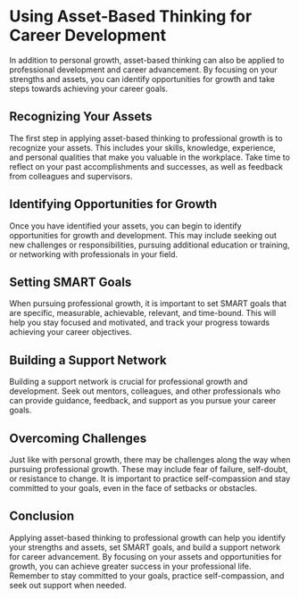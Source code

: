 Using Asset-Based Thinking for Career Development
==================================================================================================================

In addition to personal growth, asset-based thinking can also be applied to professional development and career advancement. By focusing on your strengths and assets, you can identify opportunities for growth and take steps towards achieving your career goals.

Recognizing Your Assets
-----------------------

The first step in applying asset-based thinking to professional growth is to recognize your assets. This includes your skills, knowledge, experience, and personal qualities that make you valuable in the workplace. Take time to reflect on your past accomplishments and successes, as well as feedback from colleagues and supervisors.

Identifying Opportunities for Growth
------------------------------------

Once you have identified your assets, you can begin to identify opportunities for growth and development. This may include seeking out new challenges or responsibilities, pursuing additional education or training, or networking with professionals in your field.

Setting SMART Goals
-------------------

When pursuing professional growth, it is important to set SMART goals that are specific, measurable, achievable, relevant, and time-bound. This will help you stay focused and motivated, and track your progress towards achieving your career objectives.

Building a Support Network
--------------------------

Building a support network is crucial for professional growth and development. Seek out mentors, colleagues, and other professionals who can provide guidance, feedback, and support as you pursue your career goals.

Overcoming Challenges
---------------------

Just like with personal growth, there may be challenges along the way when pursuing professional growth. These may include fear of failure, self-doubt, or resistance to change. It is important to practice self-compassion and stay committed to your goals, even in the face of setbacks or obstacles.

Conclusion
----------

Applying asset-based thinking to professional growth can help you identify your strengths and assets, set SMART goals, and build a support network for career advancement. By focusing on your assets and opportunities for growth, you can achieve greater success in your professional life. Remember to stay committed to your goals, practice self-compassion, and seek out support when needed.
